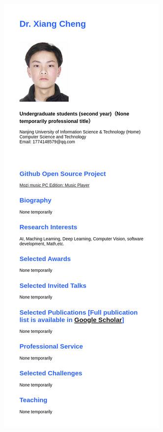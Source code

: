 <body>
	<div 
	     style="
		    font-family: Georgia, Helvetica, Arial, Verdana, san-serif, Times;
			color: #000;
			background-color: #ffffff;
			text-align: left;
			margin-top: 30px;
			margin-bottom: 30px;
			margin-left: auto;
			margin-right: auto;
			padding-left: 50px;
			padding-right: 50px;
			padding-top: 10px;
			padding-bottom: 30px;
			max-width: 960px;
		    ">
		<div style="margin-top:25px">
			<div style="height: 460px;">
				<div width="670px">
					<div>
						<h1 style = "color: #2E64FE;">Dr. Xiang Cheng &nbsp; </h1><h1></h1>
					</div>                       
					<img src="doc/Handsome guy photos.jpg" border="0" width="160"><br>
					<h3>Undergraduate students (second year)（None temporarily professional title） </h3> 
					<p>
						Nanjing University of Information Science & Technology (Home)<br>
						Computer Science and Technology<br>
						Email: 1774148579@qq.com <br>              
					</p>
				</div>
			</div>
			<div>
				<h2 style="color: #2E64FE;">Github Open Source Project</h2>
					<p><a href="//github.com/Super-Badmen-Viper/MoZhiMusicPlayer">Mozi music PC Edition: Music Player</a></p>
				<h2 style="color: #2E64FE;">Biography</h2>
					<p>None temporarily</p>
				<h2 style="color: #2E64FE;">Research Interests</h2>
					<p>AI, Maching Learning, Deep Learning, Computer Vision, software development, Math,etc.</p>
				<h2 style="color: #2E64FE;">Selected Awards</h2>
					<p>None temporarily</p>
				<h2 style="color: #2E64FE;">Selected Invited Talks</h2>
					<p>None temporarily</p>
				<h2 style="color: #2E64FE;">Selected Publications [Full publication list is available in <a href="">Google Scholar</a>]</h2>
					<p>None temporarily</p>
				<h2 style="color: #2E64FE;">Professional Service</h2>
					<p>None temporarily</p>
				<h2 style="color: #2E64FE;">Selected Challenges</h2>
					<p>None temporarily</p>
				<h2 style="color: #2E64FE;">Teaching</h2>
					<p>None temporarily</p>
			</div>
		</div>
	</div>
</body>
